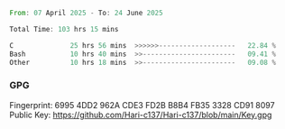 <!--START_SECTION:waka-->

```rust
From: 07 April 2025 - To: 24 June 2025

Total Time: 103 hrs 15 mins

C              25 hrs 56 mins  >>>>>>-------------------   22.84 %
Bash           10 hrs 40 mins  >>-----------------------   09.41 %
Other          10 hrs 18 mins  >>-----------------------   09.08 %
```

<!--END_SECTION:waka-->

### GPG <br />
Fingerprint:     6995 4DD2 962A CDE3 FD2B B8B4 FB35 3328 CD91 8097 <br />
Public Key:      https://github.com/Hari-c137/Hari-c137/blob/main/Key.gpg
